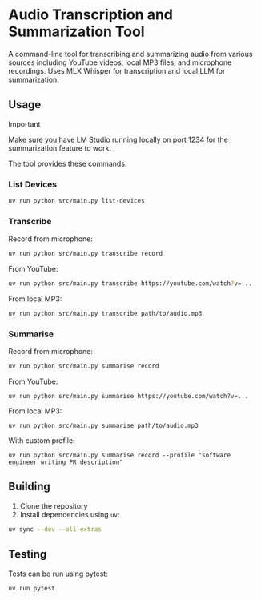 # Audio Transcription and Summarization Tool

A command-line tool for transcribing and summarizing audio from various sources including YouTube videos, local MP3 files, and microphone recordings. Uses MLX Whisper for transcription and local LLM for summarization.

## Usage

> [!IMPORTANT]
> Make sure you have LM Studio running locally on port 1234 for the summarization feature to work.

The tool provides these commands:

### List Devices
```bash
uv run python src/main.py list-devices
```

### Transcribe
Record from microphone:
```bash
uv run python src/main.py transcribe record
```

From YouTube:
```bash
uv run python src/main.py transcribe https://youtube.com/watch?v=...
```

From local MP3:
```bash
uv run python src/main.py transcribe path/to/audio.mp3
```

### Summarise
Record from microphone:
```bash
uv run python src/main.py summarise record
```
From YouTube:
```
uv run python src/main.py summarise https://youtube.com/watch?v=...
```

From local MP3:
```
uv run python src/main.py summarise path/to/audio.mp3
```

With custom profile:
```
uv run python src/main.py summarise record --profile "software engineer writing PR description"
```

## Building

1. Clone the repository
2. Install dependencies using `uv`:
```bash
uv sync --dev --all-extras
```

## Testing

Tests can be run using pytest:
```bash
uv run pytest
```
